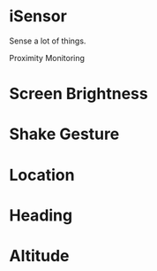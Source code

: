 iSensor
=======

Sense a lot of things.

 Proximity Monitoring
# Screen Brightness
# Shake Gesture
# Location
# Heading
# Altitude
